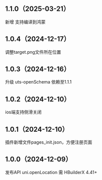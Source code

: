 ## 1.1.0（2025-03-21）
新增 支持编译到鸿蒙
## 1.0.4（2024-12-17）
调整target.png文件所在位置
## 1.0.3（2024-12-16）
升级 uts-openSchema 依赖至1.1.1
## 1.0.2（2024-12-10）
ios端支持侧滑关闭
## 1.0.1（2024-12-10）
插件新增文件pages_init.json，方便注册页面
## 1.0.0（2024-12-09）
发布API uni.openLocation 需 HBuilderX 4.41+

